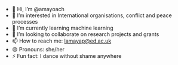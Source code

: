 - 👋 Hi, I’m @amayoach
- 👀 I’m interested in International organisations, conflict and peace processes
- 🌱 I’m currently learning machine learning
- 💞️ I’m looking to collaborate on research projects and grants
- 📫 How to reach me: lamayap@ed.ac.uk
- 😄 Pronouns: she/her
- ⚡ Fun fact: I dance without shame anywhere

<!---
amayoach/amayoach is a ✨ special ✨ repository because its `README.md` (this file) appears on your GitHub profile.
You can click the Preview link to take a look at your changes.
--->
